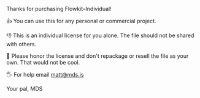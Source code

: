 Thanks for purchasing Flowkit–Individual!

👍 You can use this for any personal or commercial project.

👎 This is an individual license for you alone. The file should not be shared with others.

🙏 Please honor the license and don't repackage or resell the file as your own. That would not be cool.

🖐 For help email matt@mds.is

Your pal,
MDS
